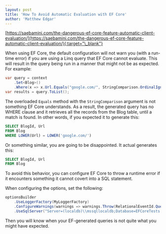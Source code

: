 ```yaml
---
layout: post
title: 'How To Avoid Automatic Evaluation with EF Core'
author: 'Matthew Edgar'
---
```


[https://saebamini.com/the-dangerous-ef-core-feature-automatic-client-evaluation/](https://saebamini.com/the-dangerous-ef-core-feature-automatic-client-evaluation/){:target="\_blank"}

When using EF Core, the default configuration will not warn you (with a run-time error) if you
are using a Linq query that EF Core cannot evaluate. This will result in the query being
run in a manner that might not be as expected. For example:

```csharp
var query = context
    .Set<Blog>()
    .Where(x => x.Url.Equals("google.com/", StringComparison.OrdinalIgnoreCase));
var results = query.ToList();
```

The overloaded `Equals` method with the `StringComparison` argument is not something EF Core understands. As
a result, the generated query has no WHERE clause and it retrieves all the records from the Blog table, until
a match is found. In other words, if you expected it to generate this:

```sql
SELECT BlogId, Url
FROM Blog
WHERE LOWER(Url) = LOWER('google.com/')
```

Or something similar, you are going to be disappointed. It actual generates this:

```sql
SELECT BlogId, Url
FROM Blog
```

To avoid this behavior, you can configure EF Core to throw a runtime error if it encounters something it cannot
covert into a SQL statement.

When configuring the options, set the following:

```csharp
optionsBuilder
    .UseLoggerFactory(MyLoggerFactory)
    .ConfigureWarnings(warnings => warnings.Throw(RelationalEventId.QueryClientEvaluationWarning))
    .UseSqlServer("Server=(localdb)\\mssqllocaldb;Database=EFCoreTests.NewDb;Trusted_Connection=True;ConnectRetryCount=0");
```

Then you will know when your EF-generated queries is not quite what you might have expected.
